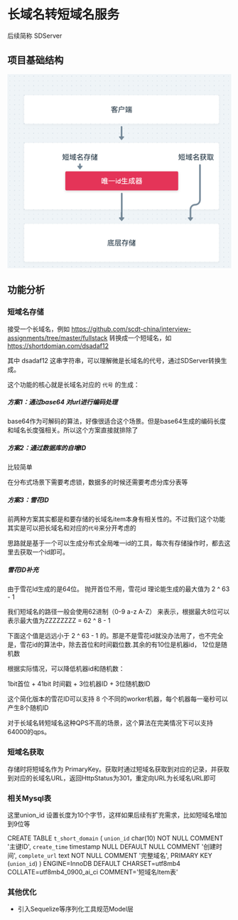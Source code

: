 # 长域名转短域名服务
后续简称 SDServer

## 项目基础结构

![img.png](public/img.png)

## 功能分析 

### 短域名存储

接受一个长域名，例如 https://github.com/scdt-china/interview-assignments/tree/master/fullstack
转换成一个短域名，如 https://shortdomian.com/dsadaf12

其中 dsadaf12 这串字符串，可以理解微是长域名的代号，通过SDServer转换生成。

这个功能的核心就是长域名对应的 `代号` 的生成：

##### 方案1：通过base64 对url进行编码处理

base64作为可解码的算法，好像很适合这个场景。但是base64生成的编码长度和域名长度强相关。所以这个方案直接就排除了

##### 方案2：通过数据库的自增ID

比较简单

在分布式场景下需要考虑锁，数据多的时候还需要考虑分库分表等


##### 方案3：雪花ID

前两种方案其实都是和要存储的长域名item本身有相关性的。不过我们这个功能其实是可以把长域名和对应的`代号`来分开考虑的

思路就是基于一个可以生成分布式全局唯一id的工具，每次有存储操作时，都去这里去获取一个id即可。

##### 雪花ID补充
由于雪花Id生成的是64位。 抛开首位不用，雪花id 理论能生成的最大值为 2 ^ 63 - 1

我们短域名的路径一般会使用62进制（0-9 a-z A-Z） 来表示，根据最大8位可以表示最大值为ZZZZZZZZ = 62 ^ 8 - 1 

下面这个值是远远小于 2 ^ 63 - 1 的。那是不是雪花id就没办法用了，也不完全是，雪花id的算法中，除去首位和时间戳位数.其余的有10位是机器id， 12位是随机数

根据实际情况，可以降低机器id和随机数：

1bit首位 + 41bit 时间戳 + 3位机器ID + 3位随机数ID

这个简化版本的雪花ID可以支持 8 个不同的worker机器，每个机器每一毫秒可以产生8个随机ID

对于长域名转短域名这种QPS不高的场景，这个算法在完美情况下可以支持64000的qps。

### 短域名获取

存储时将短域名作为 PrimaryKey。获取时通过短域名获取到对应的记录，并获取到对应的长域名URL，返回HttpStatus为301，重定向URL为长域名URL即可


### 相关Mysql表

这里union_id 设置长度为10个字节，这样如果后续有扩充需求，比如短域名增加到9位等

CREATE TABLE `t_short_domain` (
`union_id` char(10) NOT NULL COMMENT '主键ID',
`create_time` timestamp NULL DEFAULT NULL COMMENT '创建时间',
`complete_url` text NOT NULL COMMENT '完整域名',
PRIMARY KEY (`union_id`)
) ENGINE=InnoDB DEFAULT CHARSET=utf8mb4 COLLATE=utf8mb4_0900_ai_ci COMMENT='短域名Item表'

### 其他优化

- 引入Sequelize等序列化工具规范Model层
